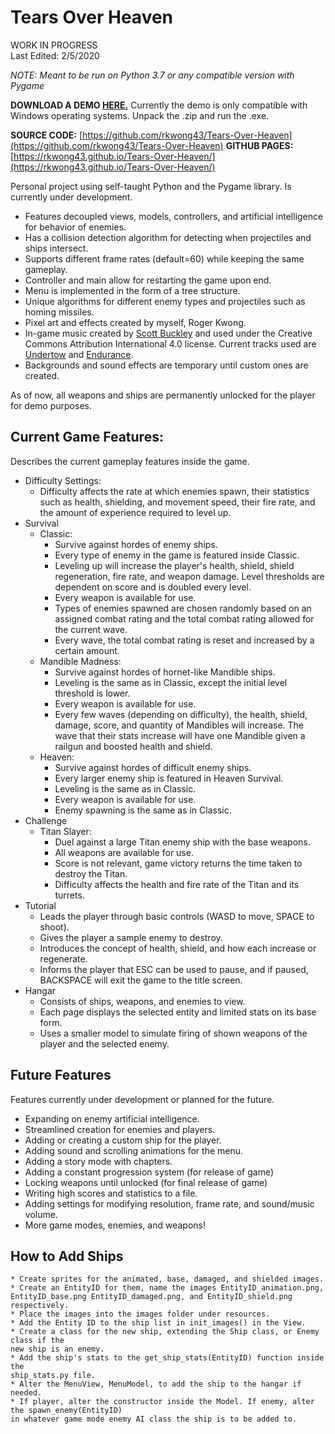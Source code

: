 # Tears Over Heaven
WORK IN PROGRESS \
Last Edited: 2/5/2020

_NOTE: Meant to be run on Python 3.7 or any compatible version with Pygame_

**DOWNLOAD A DEMO [HERE.](https://drive.google.com/file/d/1IG5TXE3D65jzQhSIlu_q3-AKYB8aY6KX/view?usp=sharing)**
Currently the demo is only compatible with Windows operating systems. Unpack the .zip and run the .exe.

**SOURCE CODE:** [https://github.com/rkwong43/Tears-Over-Heaven](https://github.com/rkwong43/Tears-Over-Heaven)
**GITHUB PAGES:** [https://rkwong43.github.io/Tears-Over-Heaven/](https://rkwong43.github.io/Tears-Over-Heaven/)

Personal project using self-taught Python and the Pygame library. Is currently under development.
  * Features decoupled views, models, controllers, and artificial intelligence for behavior of enemies.
  * Has a collision detection algorithm for detecting when projectiles and ships intersect.
  * Supports different frame rates (default=60) while keeping the same gameplay.
  * Controller and main allow for restarting the game upon end.
  * Menu is implemented in the form of a tree structure.
  * Unique algorithms for different enemy types and projectiles such as homing missiles.
  * Pixel art and effects created by myself, Roger Kwong.
  * In-game music created by [Scott Buckley](https://www.scottbuckley.com.au/) and used under the Creative Commons Attribution International 4.0 license. Current tracks used are [Undertow](https://www.scottbuckley.com.au/library/undertow/) and [Endurance](https://www.scottbuckley.com.au/library/?s=endurance).
  * Backgrounds and sound effects are temporary until custom ones are created.
 
 As of now, all weapons and ships are permanently unlocked for the player for demo purposes.
## Current Game Features:
Describes the current gameplay features inside the game.
  * Difficulty Settings:
    * Difficulty affects the rate at which enemies spawn, their statistics such as health, shielding, and movement speed, their fire rate, and the amount of experience required to level up.
  * Survival
    * Classic:
      * Survive against hordes of enemy ships.
      * Every type of enemy in the game is featured inside Classic.
      * Leveling up will increase the player's health, shield, shield regeneration, fire rate, and weapon damage. Level thresholds are dependent on score and is doubled every level.
      * Every weapon is available for use.
      * Types of enemies spawned are chosen randomly based on an assigned combat rating and the total combat rating allowed for the current wave.
      * Every wave, the total combat rating is reset and increased by a certain amount.
    * Mandible Madness:
      * Survive against hordes of hornet-like Mandible ships.
      * Leveling is the same as in Classic, except the initial level threshold is lower.
      * Every weapon is available for use.
      * Every few waves (depending on difficulty), the health, shield, damage, score, and quantity of Mandibles will increase. The wave that their stats increase will have one Mandible given a railgun and boosted health and shield.
    * Heaven:
      * Survive against hordes of difficult enemy ships.
      * Every larger enemy ship is featured in Heaven Survival.
      * Leveling is the same as in Classic.
      * Every weapon is available for use.
      * Enemy spawning is the same as in Classic.
  * Challenge
    * Titan Slayer:
      * Duel against a large Titan enemy ship with the base weapons.
      * All weapons are available for use.
      * Score is not relevant, game victory returns the time taken to destroy the Titan.
      * Difficulty affects the health and fire rate of the Titan and its turrets.
  * Tutorial
    * Leads the player through basic controls (WASD to move, SPACE to shoot).
    * Gives the player a sample enemy to destroy.
    * Introduces the concept of health, shield, and how each increase or regenerate.
    * Informs the player that ESC can be used to pause, and if paused, BACKSPACE will exit the game to the title screen.
  * Hangar
    * Consists of ships, weapons, and enemies to view.
    * Each page displays the selected entity and limited stats on its base form.
    * Uses a smaller model to simulate firing of shown weapons of the player and the selected enemy.
## Future Features
Features currently under development or planned for the future.
 * Expanding on enemy artificial intelligence.
 * Streamlined creation for enemies and players.
 * Adding or creating a custom ship for the player.
 * Adding sound and scrolling animations for the menu.
 * Adding a story mode with chapters.
 * Adding a constant progression system (for release of game)
 * Locking weapons until unlocked (for final release of game)
 * Writing high scores and statistics to a file.
 * Adding settings for modifying resolution, frame rate, and sound/music volume.
 * More game modes, enemies, and weapons!

## How to Add Ships
    * Create sprites for the animated, base, damaged, and shielded images.
    * Create an EntityID for them, name the images EntityID_animation.png, 
    EntityID_base.png EntityID_damaged.png, and EntityID_shield.png respectively.
    * Place the images into the images folder under resources.
    * Add the Entity ID to the ship list in init_images() in the View.
    * Create a class for the new ship, extending the Ship class, or Enemy class if the
    new ship is an enemy.
    * Add the ship's stats to the get_ship_stats(EntityID) function inside the 
    ship_stats.py file.
    * Alter the MenuView, MenuModel, to add the ship to the hangar if needed.
    * If player, alter the constructor inside the Model. If enemy, alter the spawn_enemy(EntityID)
    in whatever game mode enemy AI class the ship is to be added to.
    